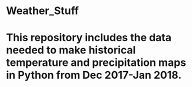 # Weather_Stuff

# This repository includes the data needed to make historical temperature and precipitation maps in Python from Dec 2017-Jan 2018.
